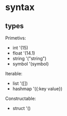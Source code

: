 # syntax 

## types
Primetivs:
- int '(15)
- float '(14.1)
- string '("string")
- symbol '(symbol)

Iterable:
- list '([])
- hashmap '({:key value})

Constructable:
- struct '()

